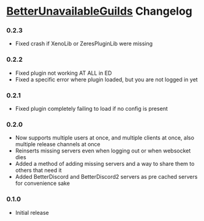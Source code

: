 # [BetterUnavailableGuilds](https://1lighty.github.io/BetterDiscordStuff/?plugin=BetterUnavailableGuilds "BetterUnavailableGuilds") Changelog
### 0.2.3
- Fixed crash if XenoLib or ZeresPluginLib were missing

### 0.2.2
- Fixed plugin not working AT ALL in ED
- Fixed a specific error where plugin loaded, but you are not logged in yet

### 0.2.1
- Fixed plugin completely failing to load if no config is present

### 0.2.0
- Now supports multiple users at once, and multiple clients at once, also multiple release channels at once
- Reinserts missing servers even when logging out or when websocket dies
- Added a method of adding missing servers and a way to share them to others that need it
- Added BetterDiscord and BetterDiscord2 servers as pre cached servers for convenience sake

### 0.1.0
- Initial release

